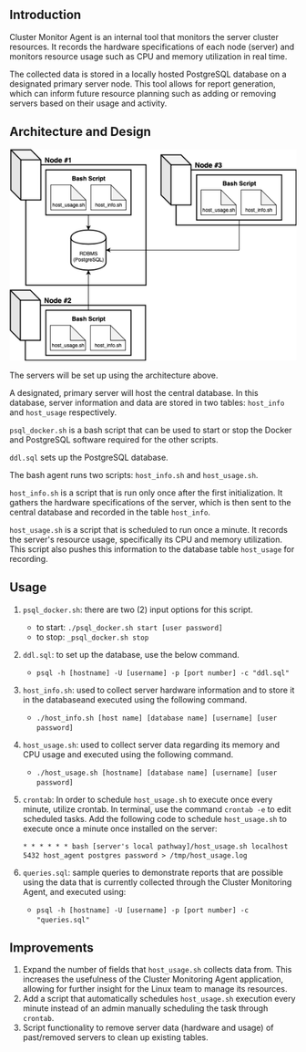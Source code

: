 ## Introduction

Cluster Monitor Agent is an internal tool that monitors the server cluster resources. It records the hardware specifications of each node (server) and monitors resource usage such as CPU and memory utilization in real time.

The collected data is stored in a locally hosted PostgreSQL database on a designated primary server node. This tool allows for report generation, which can inform future resource planning such as adding or removing servers based on their usage and activity. 

## Architecture and Design
![Generalized architecture for the Cluster Monitor Agent](assets/architecture.png)

The servers will be set up using the architecture above.

A designated, primary server will host the central database. In this database, server information and data are stored in two tables: `host_info` and `host_usage` respectively. 

`psql_docker.sh` is a bash script that can be used to start or stop the Docker and PostgreSQL software required for the other scripts.

`ddl.sql` sets up the PostgreSQL database.

The bash agent runs two scripts: `host_info.sh` and `host_usage.sh`.

`host_info.sh` is a script that is run only once after the first initialization. It gathers the hardware specifications of the server, which is then sent to the central database and recorded in the table `host_info`.

`host_usage.sh` is a script that is scheduled to run once a minute. It records the server's resource usage, specifically its CPU and memory utilization. This script also pushes this information to the database table `host_usage` for recording.

## Usage 
1. `psql_docker.sh`: there are two (2) input options for this script.
	* to start: `./psql_docker.sh start [user password]`
	* to stop: `_psql_docker.sh stop`
2. `ddl.sql`: to set up the database, use the below command.
	* `psql -h [hostname] -U [username] -p [port number] -c "ddl.sql"`
3. `host_info.sh`: used to collect server hardware information and to store it in the databaseand executed using the following command.
	* `./host_info.sh [host name] [database name] [username] [user password]`
4. `host_usage.sh`: used to collect server data regarding its memory and CPU usage and executed using the following command.
	* `./host_usage.sh [hostname] [database name] [username] [user password]`

5. `crontab`: In order to schedule `host_usage.sh` to execute once every minute, utilize crontab. In terminal, use the command `crontab -e` to edit scheduled tasks. Add the following code to schedule `host_usage.sh` to execute once a minute once installed on the server:
   ```
   * * * * * * bash [server's local pathway]/host_usage.sh localhost 5432 host_agent postgres password > /tmp/host_usage.log
   ```

6. `queries.sql`: sample queries to demonstrate reports that are possible using the data that is currently collected through the Cluster Monitoring Agent, and executed using:
	* `psql -h [hostname] -U [username] -p [port number] -c "queries.sql"`

## Improvements

1. Expand the number of fields that `host_usage.sh` collects data from. This increases the usefulness of the Cluster Monitoring Agent application, allowing for further insight for the Linux team to manage its resources.
2. Add a script that automatically schedules `host_usage.sh` execution every minute instead of an admin manually scheduling the task through `crontab`.
3. Script functionality to remove server data (hardware and usage) of past/removed servers to clean up existing tables. 
